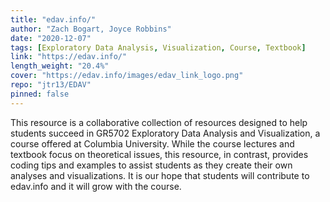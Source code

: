 ```yaml
---
title: "edav.info/"
author: "Zach Bogart, Joyce Robbins"
date: "2020-12-07"
tags: [Exploratory Data Analysis, Visualization, Course, Textbook]
link: "https://edav.info/"
length_weight: "20.4%"
cover: "https://edav.info/images/edav_link_logo.png"
repo: "jtr13/EDAV"
pinned: false
---
```


This resource is a collaborative collection of resources designed to help students succeed in GR5702 Exploratory Data Analysis and Visualization, a course offered at Columbia University. While the course lectures and textbook focus on theoretical issues, this resource, in contrast, provides coding tips and examples to assist students as they create their own analyses and visualizations. It is our hope that students will contribute to edav.info and it will grow with the course.
